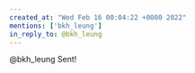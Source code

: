 ```yaml
---
created_at: "Wed Feb 16 00:04:22 +0000 2022"
mentions: ['bkh_leung']
in_reply_to: @bkh_leung
---
```


@bkh_leung Sent!